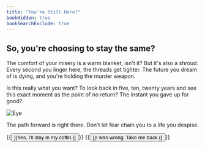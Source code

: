 ```yaml
---
title: "You're Still Here?"
bookHidden: true
bookSearchExclude: true
---
```

## So, you're choosing to stay the same?

The comfort of your misery is a warm blanket, isn't it? But it's also a shroud. Every second you linger here, the threads get tighter. The future you dream of is dying, and you're holding the murder weapon.

Is this really what you want? To look back in five, ten, twenty years and see this exact moment as the point of no return? The instant you gave up for good?

![Eye](/notes/images/eye.gif)

The path forward is right there. Don't let fear chain you to a life you despise.

{{<button relref="./go-back-now/">}}Yes, I'll stay in my coffin.{{</button>}}
{{<button relref="./introduction/">}}I was wrong. Take me back.{{</button>}}